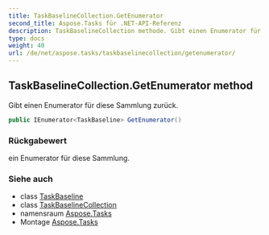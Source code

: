 ```yaml
---
title: TaskBaselineCollection.GetEnumerator
second_title: Aspose.Tasks für .NET-API-Referenz
description: TaskBaselineCollection methode. Gibt einen Enumerator für diese Sammlung zurück.
type: docs
weight: 40
url: /de/net/aspose.tasks/taskbaselinecollection/getenumerator/
---
```

## TaskBaselineCollection.GetEnumerator method

Gibt einen Enumerator für diese Sammlung zurück.

```csharp
public IEnumerator<TaskBaseline> GetEnumerator()
```

### Rückgabewert

ein Enumerator für diese Sammlung.

### Siehe auch

* class [TaskBaseline](../../taskbaseline/)
* class [TaskBaselineCollection](../)
* namensraum [Aspose.Tasks](../../taskbaselinecollection/)
* Montage [Aspose.Tasks](../../../)


